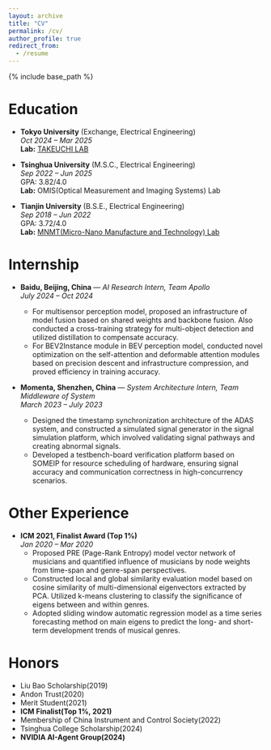```yaml
---
layout: archive
title: "CV"
permalink: /cv/
author_profile: true
redirect_from:
  - /resume
---
```


{% include base_path %}

Education
========

- **Tokyo University** (Exchange, Electrical Engineering)  
  *Oct 2024 – Mar 2025*  
  **Lab:** [TAKEUCHI LAB](https://co-design.t.u-tokyo.ac.jp/)

- **Tsinghua University** (M.S.C., Electrical Engineering)  
  *Sep 2022 – Jun 2025*  
  GPA: 3.82/4.0  
  **Lab:** OMIS(Optical Measurement and Imaging Systems) Lab
  
- **Tianjin University** (B.S.E., Electrical Engineering)  
  *Sep 2018 – Jun 2022*  
  GPA: 3.72/4.0  
  **Lab:** [MNMT(Micro-Nano Manufacture and Technology) Lab](https://mnmt2005.tju.edu.cn/)

Internship
============

- **Baidu, Beijing, China** — *AI Research Intern, Team Apollo*  
  *July 2024 – Oct 2024*  
  - For multisensor perception model, proposed an infrastructure of model fusion based on shared weights and backbone fusion. Also conducted a cross-training strategy for multi-object detection and utilized distillation to compensate accuracy.  
  - For BEV2Instance module in BEV perception model, conducted novel optimization on the self-attention and deformable attention modules based on precision descent and infrastructure compression, and proved efficiency in training accuracy.  

- **Momenta, Shenzhen, China** — *System Architecture Intern, Team Middleware of System*  
  *March 2023 – July 2023*  
  - Designed the timestamp synchronization architecture of the ADAS system, and constructed a simulated signal generator in the signal simulation platform, which involved validating signal pathways and creating abnormal signals.  
  - Developed a testbench-board verification platform based on SOMEIP for resource scheduling of hardware, ensuring signal accuracy and communication correctness in high-concurrency scenarios.  

Other Experience
============

- **ICM 2021, Finalist Award (Top 1%)**  
  *Jan 2020 – Mar 2020*  
  - Proposed PRE (Page-Rank Entropy) model vector network of musicians and quantified influence of musicians by node weights from time-span and genre-span perspectives.  
  - Constructed local and global similarity evaluation model based on cosine similarity of multi-dimensional eigenvectors extracted by PCA. Utilized k-means clustering to classify the significance of eigens between and within genres.  
  - Adopted sliding window automatic regression model as a time series forecasting method on main eigens to predict the long- and short-term development trends of musical genres.  

Honors
======

- Liu Bao Scholarship(2019)
- Andon Trust(2020)
- Merit Student(2021)
- **ICM Finalist(Top 1%, 2021)**
- Membership of China Instrument and Control Society(2022)
- Tsinghua College Scholarship(2024)
- **NVIDIA AI-Agent Group(2024)**